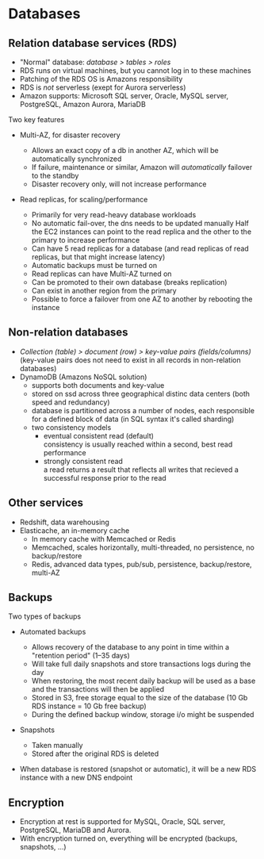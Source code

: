 # Databases

## Relation database services (RDS)  

- "Normal" database: _database > tables > roles_
- RDS runs on virtual machines, but you cannot log in to these machines
- Patching of the RDS OS is Amazons responsibility
- RDS is _not_ serverless (exept for Aurora serverless)
- Amazon supports: Microsoft SQL server, Oracle, MySQL server, PostgreSQL, Amazon Aurora, MariaDB

Two key features

- Multi-AZ, for disaster recovery
  - Allows an exact copy of a db in another AZ, which will be automatically synchronized
  - If failure, maintenance or similar, Amazon will _automatically_ failover to the standby
  - Disaster recovery only, will not increase performance

- Read replicas, for scaling/performance
  - Primarily for very read-heavy database workloads  
  - No automatic fail-over, the dns needs to be updated manually
    Half the EC2 instances can point to the read replica and the other to the primary to increase performance
  - Can have 5 read replicas for a database (and read replicas of read replicas, but that might increase latency)
  - Automatic backups must be turned on
  - Read replicas can have Multi-AZ turned on
  - Can be promoted to their own database (breaks replication)
  - Can exist in another region from the primary
  - Possible to force a failover from one AZ to another by rebooting the instance

## Non-relation databases

- _Collection (table) > document (row) > key-value pairs (fields/columns)_ (key-value pairs does not need to exist in all records in non-relation databases)
- DynamoDB (Amazons NoSQL solution)
  - supports both documents and key-value
  - stored on ssd across three geographical distinc data centers (both speed and redundancy)
  - database is partitioned across a number of nodes, each responsible for a defined block of data (in SQL syntax it's called sharding)
  - two consistency models
    - eventual consistent read (default)  
      consistency is usually reached within a second, best read performance
    - strongly consistent read  
      a read returns a result that reflects all writes that recieved a successful response prior to the read

## Other services

- Redshift, data warehousing
- Elasticache, an in-memory cache
  - In memory cache with Memcached or Redis
  - Memcached, scales horizontally, multi-threaded, no persistence, no backup/restore
  - Redis, advanced data types, pub/sub, persistence, backup/restore, multi-AZ

## Backups

Two types of backups

- Automated backups
  - Allows recovery of the database to any point in time within a "retention period" (1–35 days)
  - Will take full daily snapshots and store transactions logs during the day
  - When restoring, the most recent daily backup will be used as a base and the transactions will then be applied
  - Stored in S3, free storage equal to the size of the database (10 Gb RDS instance = 10 Gb free backup)
  - During the defined backup window, storage i/o might be suspended
- Snapshots
  - Taken manually
  - Stored after the original RDS is deleted

- When database is restored (snapshot or automatic), it will be a new RDS instance with a new DNS endpoint

## Encryption

- Encryption at rest is supported for MySQL, Oracle, SQL server, PostgreSQL, MariaDB and Aurora.
- With encryption turned on, everything will be encrypted (backups, snapshots, …)
